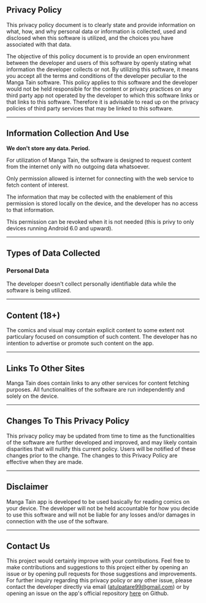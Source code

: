 ## Privacy Policy

This privacy policy document is to clearly state and provide information on what, how, and why personal data or information is collected, used and disclosed when this software is utilized, and the choices you have associated with that data. 

The objective of this policy document is to provide an open environment between the developer and users of this software by openly stating what information the developer collects or not.
By utilizing this software, it means you accept all the terms and conditions of the developer peculiar to the Manga Tain software.
This policy applies to this software and the developer would not be held responsible for the content or privacy practices on any third party app not operated by the developer to which this software links or that links to this software.
Therefore it is advisable to read up on the privacy policies of third party services that may be linked to this software.

<HR>

## Information Collection And Use

**We don't store any data. Period.**

For utilization of Manga Tain, the software is designed to request content from the internet only with no outgoing data whatsoever.

Only permission allowed is internet for connecting with the web service to fetch content of interest.

The information that may be collected with the enablement of this permission is stored locally on the device, and the developer has no access to that information.

This permission can be revoked when it is not needed (this is privy to only devices running Android 6.0 and upward).

<HR>

## Types of Data Collected

### Personal Data

The developer doesn't collect personally identifiable data while the software is being utilized.

<HR>

## Content (18+)

The comics and visual may contain explicit content to some extent not particulary focused on consumption of such 
content. The developer has no intention to advertise or promote such content on the app.

<HR>

## Links To Other Sites

Manga Tain does contain links to any other services for content fetching purposes.
All functionalities of the software are run independently and solely on the device.

<HR>

## Changes To This Privacy Policy

This privacy policy may be updated from time to time as the functionalities of the software are further developed and improved, and may likely contain disparities that will nullify this current policy.
Users will be notified of these changes prior to the change. The changes to this Privacy Policy are effective when they are made.

<HR>
       
## Disclaimer   

Manga Tain app is developed to be used basically for reading comics on your device.
The developer will not be held accountable for how you decide to use this software and will not be liable for any losses and/or damages in connection with the use of the software.

<HR>

## Contact Us

This project would certainly improve with your contributions.
Feel free to make contributions and suggestions to this project either by opening an issue or by opening pull requests for those suggestions and improvements.
For further inquiry regarding this privacy policy or any other issue, please contact the developer directly via email (atulpatare99@gmail.com) or by opening an issue on the app's official repository [here](https://github.com/AP-Atul/mangatain/issues/new) on Github.
